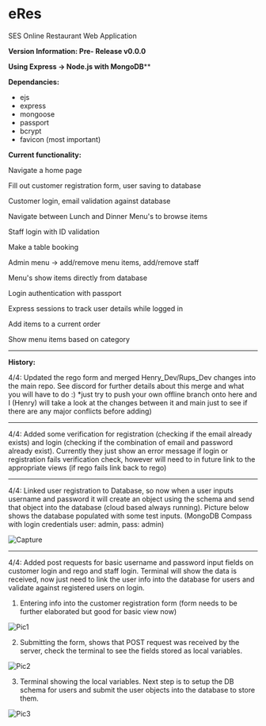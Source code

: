 # eRes
SES Online Restaurant Web Application 

**Version Information: Pre- Release v0.0.0**

**Using Express -> Node.js with MongoDB****

**Dependancies:**
- ejs
- express
- mongoose
- passport
- bcrypt
- favicon (most important)

**Current functionality:**


  Navigate a home page

  Fill out customer registration form, user saving to database

  Customer login, email validation against database
  
  Navigate between Lunch and Dinner Menu's to browse items
  
  Staff login with ID validation
  
  Make a table booking
  
  Admin menu -> add/remove menu items, add/remove staff
  
  Menu's show items directly from database
  
  Login authentication with passport
  
  Express sessions to track user details while logged in
  
  Add items to a current order
  
  Show menu items based on category
  
---------------------------------------------------------------------------------------------------------------------------------------------------------------------


**History:**

4/4: Updated the rego form and merged Henry_Dev/Rups_Dev changes into the main repo. See discord for further details about this merge and what you will have to do :) *just try to push your own offline branch onto here and I (Henry) will take a look at the changes between it and main just to see if there are any major conflicts before adding)

---------------------------------------------------------------------------------------------------------------------------------------------------------------------



4/4: Added some verification for registration (checking if the email already exists) and login (checking if the combination of email and password already exist). Currently they just show an error message if login or registration fails verification check, however will need to in future link to the appropriate views (if rego fails link back to rego)


---------------------------------------------------------------------------------------------------------------------------------------------------------------------

4/4: Linked user registration to Database, so now when a user inputs username and password it will create an object using the schema and send that object into the database (cloud based always running).  Picture below shows the database populated with some test inputs. (MongoDB Compass with login credentials user: admin, pass: admin)

![Capture](https://user-images.githubusercontent.com/79623665/113500027-40b4fe80-955e-11eb-893f-bff72c81901a.PNG)


---------------------------------------------------------------------------------------------------------------------------------------------------------------------


4/4: Added post requests for basic username and password input fields on customer login and rego and staff login. 
Terminal will show the data is received, now just need to link the user info into the database for users and validate against registered users on login. 

1. Entering info into the customer registration form (form needs to be further elaborated but good for basic view now)

![Pic1](https://user-images.githubusercontent.com/79623665/113498411-0f353680-9550-11eb-9029-107513d6cbdd.PNG)

2. Submitting the form, shows that POST request was received by the server, check the terminal to see the fields stored as local variables. 

![Pic2](https://user-images.githubusercontent.com/79623665/113498428-3429a980-9550-11eb-80c1-fffdd68e5595.PNG)

3. Terminal showing the local variables. Next step is to setup the DB schema for users and submit the user objects into the database to store them. 

![Pic3](https://user-images.githubusercontent.com/79623665/113498429-3b50b780-9550-11eb-92b0-f03a164eb1b0.PNG)

